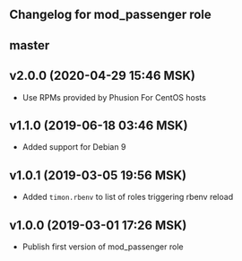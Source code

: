 Changelog for mod_passenger role
--------------------------------

## master

## v2.0.0 (2020-04-29 15:46 MSK)

* Use RPMs provided by Phusion For CentOS hosts

## v1.1.0 (2019-06-18 03:46 MSK)

* Added support for Debian 9

## v1.0.1 (2019-03-05 19:56 MSK)

* Added `timon.rbenv` to list of roles triggering rbenv reload

## v1.0.0 (2019-03-01 17:26 MSK)

* Publish first version of mod_passenger role
